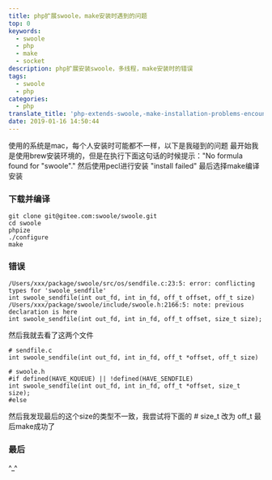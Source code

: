 ```yaml
---
title: php扩展swoole，make安装时遇到的问题
top: 0
keywords:
  - swoole
  - php
  - make
  - socket
description: php扩展安装swoole，多线程，make安装时的错误
tags:
  - swoole
  - php
categories:
  - php
translate_title: 'php-extends-swoole,-make-installation-problems-encountered'
date: 2019-01-16 14:50:44
---
```

使用的系统是mac，每个人安装时可能都不一样，以下是我碰到的问题
最开始我是使用brew安装环境的，但是在执行下面这句话的时候提示："No formula found for "swoole"."
然后使用pecl进行安装 "install failed"
最后选择make编译安装
<!-- more -->

### 下载并编译
```
git clone git@gitee.com:swoole/swoole.git
cd swoole
phpize
./configure
make
```
### 错误
```
/Users/xxx/package/swoole/src/os/sendfile.c:23:5: error: conflicting types for 'swoole_sendfile'
int swoole_sendfile(int out_fd, int in_fd, off_t offset, off_t size)
/Users/xxx/package/swoole/include/swoole.h:2166:5: note: previous declaration is here
int swoole_sendfile(int out_fd, int in_fd, off_t offset, size_t size);
```
然后我就去看了这两个文件
```
# sendfile.c
int swoole_sendfile(int out_fd, int in_fd, off_t *offset, off_t size)

# swoole.h
#if defined(HAVE_KQUEUE) || !defined(HAVE_SENDFILE)
int swoole_sendfile(int out_fd, int in_fd, off_t *offset, size_t size);
#else
```

然后我发现最后的这个size的类型不一致，我尝试将下面的 # size_t 改为 off_t
最后make成功了

### 最后
^_^